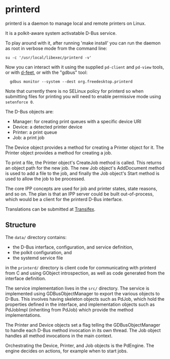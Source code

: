 printerd
========

printerd is a daemon to manage local and remote printers on Linux.

It is a polkit-aware system activatable D-Bus service.

To play around with it, after running 'make install' you can run the
daemon as root in verbose mode from the command line:

```
su -c '/usr/local/libexec/printerd -v'
```

Now you can interact with it using the supplied `pd-client` and
`pd-view` tools, or with [d-feet](http://live.gnome.org/DFeet/),
or with the "gdbus" tool:

```
  gdbus monitor --system --dest org.freedesktop.printerd
```

Note that currently there is no SELinux policy for printerd so when
submitting files for printing you will need to enable permissive mode
using `setenforce 0`.

The D-Bus objects are:

*  Manager: for creating print queues with a specific device URI
*  Device: a detected printer device
* Printer: a print queue
* Job: a print job

The Device object provides a method for creating a Printer object for
it.  The Printer object provides a method for creating a job.

To print a file, the Printer object's CreateJob method is called.
This returns an object path for the new job.  The new Job object's
AddDocument method is used to add a file to the job, and finally the
Job object's Start method is used to allow the job to be processed.

The core IPP concepts are used for job and printer states, state
reasons, and so on.  The plan is that an IPP server could be built
out-of-process, which would be a client for the printerd D-Bus
interface.

Translations can be submitted at [Transifex](https://www.transifex.com/projects/p/printerd/).

Structure
---------

The `data/` directory contains:
* the D-Bus interface, configuration, and service definition,
* the polkit configuration, and
* the systemd service file

in the `printerd/` directory is client code for communicating with
printerd from C and using GObject introspection, as well as code
generated from the interface definition.

The service implementation lives in the `src/` directory. The service
is implemented using GDBusObjectManager to export the various objects
to D-Bus. This involves having skeleton objects such as PdJob, which
hold the properties defined in the interface, and implementation
objects such as PdJobImpl (inheriting from PdJob) which provide the
method implementations.

The Printer and Device objects set a flag telling the
GDBusObjectManager to handle each D-Bus method invocation in its own
thread. The Job object handles all method invocations in the main
context.

Orchestrating the Device, Printer, and Job objects is the
PdEngine. The engine decides on actions, for example when to start
jobs.
